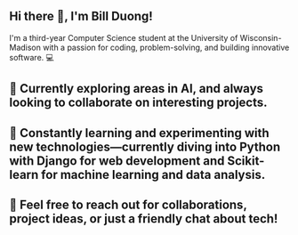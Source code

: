 ## Hi there 👋, I'm Bill Duong!
I'm a third-year Computer Science student at the University of Wisconsin-Madison with a passion for coding, problem-solving, and building innovative software. 💻

## 🔭 Currently exploring areas in AI, and always looking to collaborate on interesting projects. 
## 🌱 Constantly learning and experimenting with new technologies—currently diving into Python with Django for web development and Scikit-learn for machine learning and data analysis. 
## 💬 Feel free to reach out for collaborations, project ideas, or just a friendly chat about tech!

